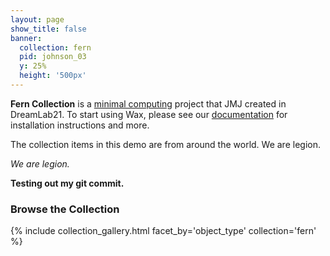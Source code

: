 ```yaml
---
layout: page
show_title: false
banner:
  collection: fern
  pid: johnson_03
  y: 25%
  height: '500px'
---
```


__Fern Collection__ is a [minimal computing](http://go-dh.github.io/mincomp/) project that JMJ created in DreamLab21. To start using Wax, please see our [documentation](https://minicomp.github.io/wiki/#/wax/) for installation instructions and more.

The collection items in this demo are from around the world. We are legion.

*We are legion.*

**Testing out my git commit.**


### Browse the Collection

{% include collection_gallery.html facet_by='object_type' collection='fern' %}
